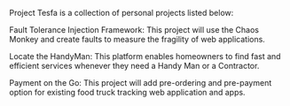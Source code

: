 Project Tesfa is a collection of personal projects listed below:

Fault Tolerance Injection Framework:  This project will use the Chaos Monkey and create faults to  measure the fragility of web applications. 

Locate the HandyMan: This platform enables homeowners to find fast and efficient services whenever they need a Handy Man or a Contractor.

Payment on the Go: This project will add pre-ordering and pre-payment option for existing food truck tracking web application and apps.